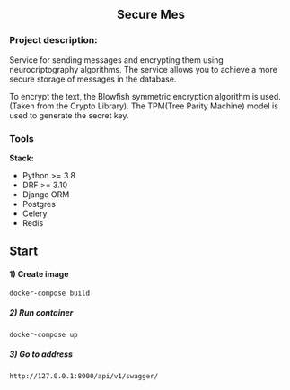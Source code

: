<h2 align="center">Secure Mes</h2>

### Project description:

Service for sending messages and encrypting them using neurocriptography algorithms. The service allows you to achieve a
more secure storage of messages in the database.

To encrypt the text, the Blowfish symmetric encryption algorithm is used.(Taken from the Crypto Library). The TPM(Tree
Parity Machine) model is used to generate the secret key.

### Tools

**Stack:**

- Python >= 3.8
- DRF >= 3.10
- Django ORM
- Postgres
- Celery
- Redis

## Start

#### 1) Create image

    docker-compose build

##### 2) Run container

    docker-compose up

##### 3) Go to address

    http://127.0.0.1:8000/api/v1/swagger/






